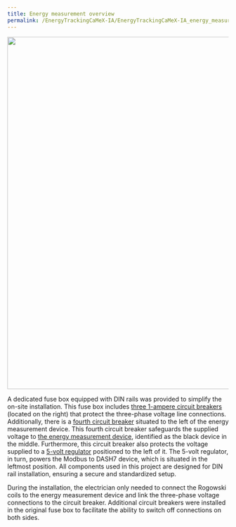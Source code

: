 ```yaml
---
title: Energy measurement overview
permalink: /EnergyTrackingCaMeX-IA/EnergyTrackingCaMeX-IA_energy_measurement_overview/
---
```


<img src="{{ site.baseurl }}\assets\img\energyTrackingCaMeX-IA\fuse_box.jpg" width="800"/>

A dedicated fuse box equipped with DIN rails was provided to simplify the on-site installation. This fuse box includes [three 1-ampere circuit breakers](https://benl.rs-online.com/p/mcbs/8496572) (located on the right) that protect the three-phase voltage line connections. Additionally, there is a [fourth circuit breaker](https://benl.rs-online.com/p/mcbs/2650178) situated to the left of the energy measurement device. This fourth circuit breaker safeguards the supplied voltage to [the energy measurement device](https://www.accuenergy.com/products/acurev-1310-din-rail-power-energy-meter/), identified as the black device in the middle. Furthermore, this circuit breaker also protects the voltage supplied to a [5-volt regulator](https://benl.rs-online.com/p/din-rail-power-supplies/2259899) positioned to the left of it. The 5-volt regulator, in turn, powers the Modbus to DASH7 device, which is situated in the leftmost position. All components used in this project are designed for DIN rail installation, ensuring a secure and standardized setup.

During the installation, the electrician only needed to connect the Rogowski coils to the energy measurement device and link the three-phase voltage connections to the circuit breaker. Additional circuit breakers were installed in the original fuse box to facilitate the ability to switch off connections on both sides.